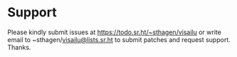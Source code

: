 # Support

Please kindly submit issues at https://todo.sr.ht/~sthagen/visailu or write email to ~sthagen/visailu@lists.sr.ht to submit patches and request support. Thanks.
